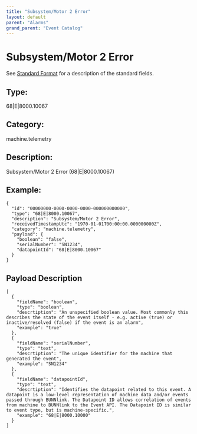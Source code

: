 ```yaml
---
title: "Subsystem/Motor 2 Error"
layout: default
parent: "Alarms"
grand_parent: "Event Catalog"
---
```


# Subsystem/Motor 2 Error

See [Standard Format](/event-subscriptions/event-format) for a description of the standard fields.

## Type:

68\|E\|8000.10067

## Category:

machine.telemetry

## Description: 

Subsystem/Motor 2 Error (68\|E\|8000.10067)

## Example:

```
{
  "id": "00000000-0000-0000-0000-000000000000",
  "type": "68|E|8000.10067",
  "description": "Subsystem/Motor 2 Error",
  "receivedTimestampUtc": "1970-01-01T00:00:00.000000000Z",
  "category": "machine.telemetry",
  "payload": {
    "boolean": "false",
    "serialNumber": "SN1234",
    "datapointId": "68|E|8000.10067"
  }
}
```

## Payload Description

```
[
  {
    "fieldName": "boolean",
    "type": "boolean",
    "descrtiption": "An unspecified boolean value. Most commonly this describes the state of the event itself - e.g. active (true) or inactive/resolved (false) if the event is an alarm",
    "example": "true"
  },
  {
    "fieldName": "serialNumber",
    "type": "text",
    "descrtiption": "The unique identifier for the machine that generated the event",
    "example": "SN1234"
  },
  {
    "fieldName": "datapointId",
    "type": "text",
    "descrtiption": "Identifies the datapoint related to this event. A datapoint is a low-level representation of machine data and/or events passed through BUNNlink. The Datapoint ID allows correlation of events from machine to BUNNlink to the Event API. The Datapoint ID is similar to event type, but is machine-specific.",
    "example": "68|E|8000.10000"
  }
]
```

